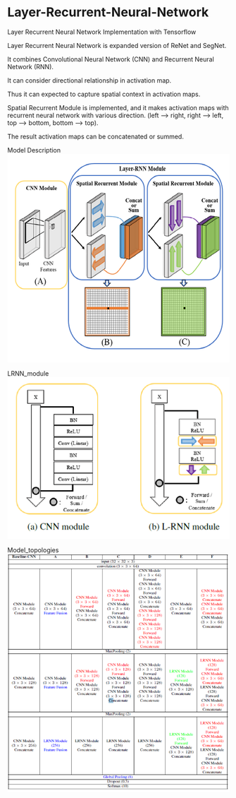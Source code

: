 # Layer-Recurrent-Neural-Network
Layer Recurrent Neural Network Implementation with Tensorflow

Layer Recurrent Neural Network is expanded version of ReNet and SegNet.

It combines Convolutional Neural Network (CNN) and Recurrent Neural Network (RNN).

It can consider directional relationship in activation map. 

Thus it can expected to capture spatial context in activation maps.

Spatial Recurrent Module is implemented, and it makes activation maps with recurrent neural network with various direction.
(left --> right, right --> left, top --> bottom, bottom --> top).

The result activation maps can be concatenated or summed. 

Model Description
![model_description](./images/model_description.png)

LRNN_module
![LRNN_module](./images/LRNN_module.png)

Model_topologies
![Model_topologies](./images/model_topology.png)
